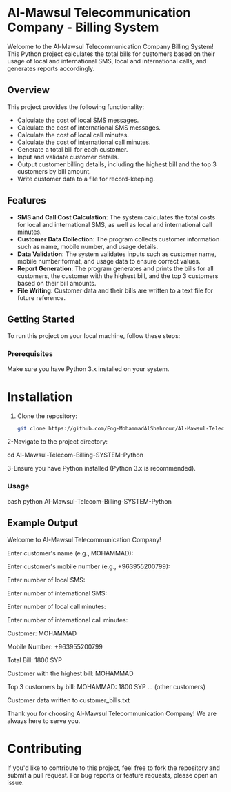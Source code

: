 # Al-Mawsul Telecommunication Company - Billing System

Welcome to the Al-Mawsul Telecommunication Company Billing System! This Python project calculates the total bills for customers based on their usage of local and international SMS, local and international calls, and generates reports accordingly.

## Overview

This project provides the following functionality:

- Calculate the cost of local SMS messages.
- Calculate the cost of international SMS messages.
- Calculate the cost of local call minutes.
- Calculate the cost of international call minutes.
- Generate a total bill for each customer.
- Input and validate customer details.
- Output customer billing details, including the highest bill and the top 3 customers by bill amount.
- Write customer data to a file for record-keeping.

## Features

- **SMS and Call Cost Calculation**: The system calculates the total costs for local and international SMS, as well as local and international call minutes.
- **Customer Data Collection**: The program collects customer information such as name, mobile number, and usage details.
- **Data Validation**: The system validates inputs such as customer name, mobile number format, and usage data to ensure correct values.
- **Report Generation**: The program generates and prints the bills for all customers, the customer with the highest bill, and the top 3 customers based on their bill amounts.
- **File Writing**: Customer data and their bills are written to a text file for future reference.

## Getting Started

To run this project on your local machine, follow these steps:

### Prerequisites

Make sure you have Python 3.x installed on your system.
# Installation
1. Clone the repository:
   ```bash
   git clone https://github.com/Eng-MohammadAlShahrour/Al-Mawsul-Telecom-Billing-SYSTEM-Python.git

2-Navigate to the project directory:


cd Al-Mawsul-Telecom-Billing-SYSTEM-Python

3-Ensure you have Python installed (Python 3.x is recommended).

### Usage
bash
python Al-Mawsul-Telecom-Billing-SYSTEM-Python


## Example Output

Welcome to Al-Mawsul Telecommunication Company!

Enter customer's name (e.g., MOHAMMAD): 

Enter customer's mobile number (e.g., +963955200799): 

Enter number of local SMS:

Enter number of international SMS:

Enter number of local call minutes:

Enter number of international call minutes: 

Customer: MOHAMMAD

Mobile Number: +963955200799

Total Bill: 1800 SYP

Customer with the highest bill: MOHAMMAD

Top 3 customers by bill:
MOHAMMAD: 1800 SYP
... (other customers)

Customer data written to customer_bills.txt

Thank you for choosing Al-Mawsul Telecommunication Company! We are always here to serve you.

# Contributing
If you'd like to contribute to this project, feel free to fork the repository and submit a pull request. For bug reports or feature requests, please open an issue.
